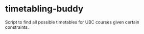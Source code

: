 # timetabling-buddy
Script to find all possible timetables for UBC courses given certain constraints.
